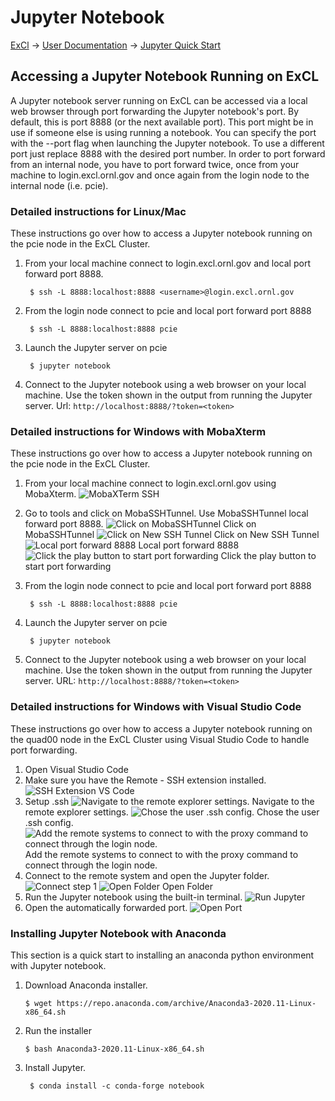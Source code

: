 # Jupyter Notebook

[ExCl](https://docs.excl.ornl.gov) → [User Documentation](../) → [Jupyter Quick Start](jupyter-quick-start.md)

## Accessing a Jupyter Notebook Running on ExCL

A Jupyter notebook server running on ExCL can be accessed via a local web browser through port forwarding the Jupyter notebook's port. By default, this is port 8888 \(or the next available port\). This port might be in use if someone else is using running a notebook. You can specify the port with the --port flag when launching the Jupyter notebook. To use a different port just replace 8888 with the desired port number. In order to port forward from an internal node, you have to port forward twice, once from your machine to login.excl.ornl.gov and once again from the login node to the internal node \(i.e. pcie\).

### Detailed instructions for Linux/Mac

These instructions go over how to access a Jupyter notebook running on the pcie node in the ExCL Cluster.

1. From your local machine connect to login.excl.ornl.gov and local port forward port 8888.

   ```text
    $ ssh -L 8888:localhost:8888 <username>@login.excl.ornl.gov
   ```

2. From the login node connect to pcie and local port forward port 8888

   ```text
    $ ssh -L 8888:localhost:8888 pcie
   ```

3. Launch the Jupyter server on pcie

   ```text
    $ jupyter notebook
   ```

4. Connect to the Jupyter notebook using a web browser on your local machine. Use the token shown in the output from running the Jupyter server. Url: `http://localhost:8888/?token=<token>`

### Detailed instructions for Windows with MobaXterm

These instructions go over how to access a Jupyter notebook running on the pcie node in the ExCL Cluster.

1. From your local machine connect to login.excl.ornl.gov using MobaXterm. ![MobaXTerm SSH](../.gitbook/assets/mobaxterm-ssh.png)
2. Go to tools and click on MobaSSHTunnel. Use MobaSSHTunnel local forward port 8888. ![Click on MobaSSHTunnel](../.gitbook/assets/mobaxterm-ssh-tunnel.png) Click on MobaSSHTunnel ![Click on New SSH Tunnel](../.gitbook/assets/mobaxterm-new-tunnel.png) Click on New SSH Tunnel ![Local port forward 8888](../.gitbook/assets/mobaxterm-port-forward.png) Local port forward 8888 ![Click the play button to start port forwarding](../.gitbook/assets/mobaxterm-play.png) Click the play button to start port forwarding
3. From the login node connect to pcie and local port forward port 8888

   ```text
    $ ssh -L 8888:localhost:8888 pcie
   ```

4. Launch the Jupyter server on pcie

   ```text
    $ jupyter notebook
   ```

5. Connect to the Jupyter notebook using a web browser on your local machine. Use the token shown in the output from running the Jupyter server. URL: `http://localhost:8888/?token=<token>`

### Detailed instructions for Windows with Visual Studio Code

These instructions go over how to access a Jupyter notebook running on the quad00 node in the ExCL Cluster using Visual Studio Code to handle port forwarding.

1. Open Visual Studio Code
2. Make sure you have the Remote - SSH extension installed. ![SSH Extension VS Code](../.gitbook/assets/visual-code-ssh-extension.png)
3. Setup .ssh   ![Navigate to the remote explorer settings.](../.gitbook/assets/visual-code-ssh-setup1.png)   Navigate to the remote explorer settings.   ![Chose the user .ssh config.](../.gitbook/assets/visual-code-ssh-setup2.png)   Chose the user .ssh config.   ![Add the remote systems to connect to with the proxy command to connect through the login node.](../.gitbook/assets/visual-code-ssh-setup3.png)   Add the remote systems to connect to with the proxy command to connect through the login node.
4. Connect to the remote system and open the Jupyter folder. ![Connect step 1](../.gitbook/assets/visual-code-connect1.png)   ![Open Folder](../.gitbook/assets/visual-code-connect2.png)   Open Folder
5. Run the Jupyter notebook using the built-in terminal.   ![Run Jupyter](../.gitbook/assets/visual-code-run.png)
6. Open the automatically forwarded port.   ![Open Port](../.gitbook/assets/visual-code-open.png)

### Installing Jupyter Notebook with Anaconda

This section is a quick start to installing an anaconda python environment with Jupyter notebook.

1. Download Anaconda installer.

   ```text
   $ wget https://repo.anaconda.com/archive/Anaconda3-2020.11-Linux-x86_64.sh
   ```

2. Run the installer

   ```text
   $ bash Anaconda3-2020.11-Linux-x86_64.sh
   ```

3. Install Jupyter.

   ```text
    $ conda install -c conda-forge notebook
   ```


